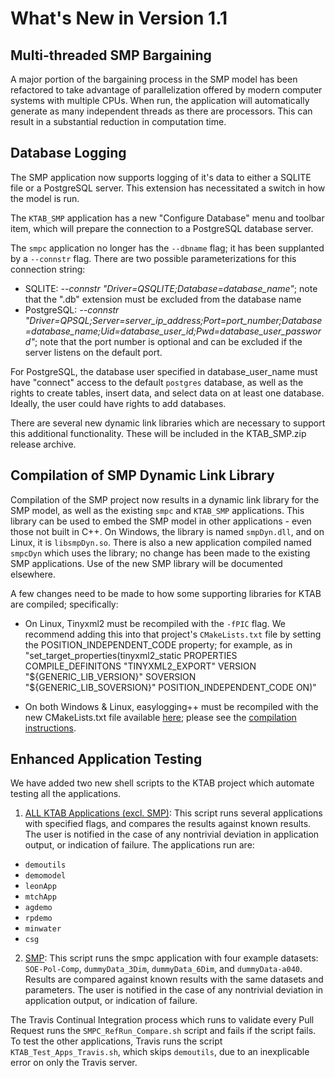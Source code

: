 # What's New in Version 1.1

## Multi-threaded SMP Bargaining ##
A major portion of the bargaining process in the SMP model has been refactored to take advantage of parallelization offered by modern computer systems with multiple CPUs. When run, the application will automatically generate as many independent threads as there are processors. This can result in a substantial reduction in computation time.

## Database Logging
The SMP application now supports logging of it's data to either a SQLITE file or a PostgreSQL server. This extension has necessitated a switch in how the model is run.

The `KTAB_SMP` application has a new "Configure Database" menu and toolbar item, which will prepare the connection to a PostgreSQL database server.

The `smpc` application no longer has the `--dbname` flag; it has been supplanted by a `--connstr` flag. There are two possible parameterizations for this connection string:

- SQLITE: *--connstr "Driver=QSQLITE;Database=database_name"*; note that the ".db" extension must be excluded from the database name
- PostgreSQL: *--connstr "Driver=QPSQL;Server=server_ip_address;Port=port_number;Database=database_name;Uid=database_user_id;Pwd=database_user_password"*; note that the port number is optional and can be excluded if the server listens on the default port.

For PostgreSQL, the database user specified in database_user_name must have "connect" access to the default `postgres` database, as well as the rights to create tables, insert data, and select data on at least one database. Ideally, the user could have rights to add databases.

There are several new dynamic link libraries which are necessary to support this additional functionality. These will be included in the KTAB_SMP.zip release archive.


## Compilation of SMP Dynamic Link Library
Compilation of the SMP project now results in a dynamic link library for the SMP model, as well as the existing `smpc` and `KTAB_SMP` applications. This library can be used to embed the SMP model in other applications - even those not built in C++. On Windows, the library is named `smpDyn.dll`, and on Linux, it is `libsmpDyn.so`. There is also a new application compiled named `smpcDyn` which uses the library; no change has been made to the existing SMP applications. Use of the new SMP library will be documented elsewhere.

A few changes need to be made to how some supporting libraries for KTAB are compiled; specifically:

- On Linux, Tinyxml2 must be recompiled with the `-fPIC` flag. We recommend adding this into that project's `CMakeLists.txt` file by setting the POSITION_INDEPENDENT_CODE property; for example, as in "set_target_properties(tinyxml2_static PROPERTIES COMPILE_DEFINITONS "TINYXML2_EXPORT" VERSION "${GENERIC_LIB_VERSION}" SOVERSION "${GENERIC_LIB_SOVERSION}" POSITION_INDEPENDENT_CODE ON)"

- On both Windows & Linux, easylogging++ must be recompiled with the new CMakeLists.txt file available [here](./easyloggingpp/CMakeLists.txt); please see the [compilation instructions](./easyloggingpp/compiling_elpp.md).


## Enhanced Application Testing ##
We have added two new shell scripts to the KTAB project which automate testing all the applications.

1. [ALL KTAB Applications (excl. SMP)](./KTAB_Test_Apps.sh): This script runs several applications with specified flags, and compares the results against known results. The user is notified in the case of any nontrivial deviation in application output, or indication of failure. The applications run are:
- `demoutils`
- `demomodel`
- `leonApp`
- `mtchApp`
- `agdemo`
- `rpdemo`
- `minwater`
- `csg`
2. [SMP](./examples/smp/SMPC_RefRuns_Compare.sh): This script runs the smpc application with four example datasets: `SOE-Pol-Comp`, `dummyData_3Dim`, `dummyData_6Dim`, and `dummyData-a040`. Results are compared against known results with the same datasets and parameters. The user is notified in the case of any nontrivial deviation in application output, or indication of failure.

The Travis Continual Integration process which runs to validate every Pull Request runs the `SMPC_RefRun_Compare.sh` script and fails if the script fails.  To test the other applications, Travis runs the script `KTAB_Test_Apps_Travis.sh`, which skips `demoutils`, due to an inexplicable error on only the Travis server.
